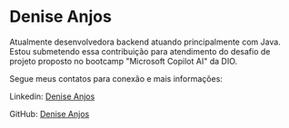 # Denise Anjos

Atualmente desenvolvedora backend atuando principalmente com Java. Estou submetendo essa contribuição para atendimento do desafio de projeto proposto no bootcamp "Microsoft Copilot AI" da DIO.

Segue meus contatos para conexão e mais informações:

Linkedin: [Denise Anjos](https://www.linkedin.com/in/deniseanjos/)

GitHub: [Denise Anjos](https://github.com/deniseanjos)